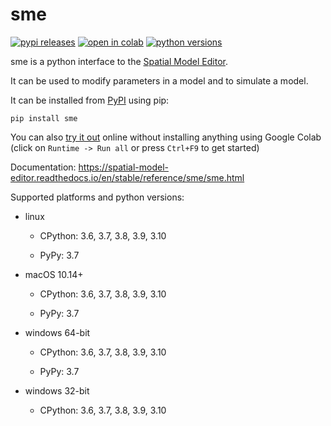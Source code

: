 
# sme

[![pypi releases](https://img.shields.io/pypi/v/sme.svg)](https://pypi.org/project/sme)
[![open in colab](https://colab.research.google.com/assets/colab-badge.svg)](https://colab.research.google.com/github/spatial-model-editor/spatial-model-editor/blob/master/docs/sme/notebooks/getting_started.ipynb)
[![python versions](https://img.shields.io/pypi/pyversions/sme)](https://pypi.org/project/sme)

sme is a python interface to the [Spatial Model Editor](https://github.com/spatial-model-editor/spatial-model-editor).

It can be used to modify parameters in a model and to simulate a model.

It can be installed from [PyPI](https://pypi.org/project/sme/) using pip:

```
pip install sme
```

You can also [try it out][1] online without installing anything using Google Colab
(click on `Runtime -> Run all` or press `Ctrl+F9` to get started)

[1]: https://colab.research.google.com/github/spatial-model-editor/spatial-model-editor/blob/master/docs/sme/notebooks/getting_started.ipynb

Documentation: <https://spatial-model-editor.readthedocs.io/en/stable/reference/sme/sme.html>

Supported platforms and python versions:

- linux

  - CPython: 3.6, 3.7, 3.8, 3.9, 3.10

  - PyPy: 3.7

- macOS 10.14+

  - CPython: 3.6, 3.7, 3.8, 3.9, 3.10

  - PyPy: 3.7

- windows 64-bit

  - CPython: 3.6, 3.7, 3.8, 3.9, 3.10

  - PyPy: 3.7

- windows 32-bit

  - CPython: 3.6, 3.7, 3.8, 3.9, 3.10
